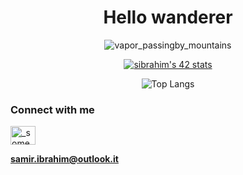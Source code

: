 <h1 align="center">Hello wanderer</h1>
<div align="center">
  
![vapor_passingby_mountains](https://github.com/sidev86/sidev86/assets/84662823/044c264e-26ae-40a7-8d6d-e6cafddd678d)


<a href="https://github.com/oakoudad/badge42"><img src="https://badge.mediaplus.ma/greenbinary/sibrahim?1337Badge=off&UM6P=off" alt="sibrahim's 42 stats" /></a>

![Top Langs](https://github-readme-stats.vercel.app/api/top-langs/?username=sidev86&langs_count=8&theme=gotham)

</div>

<h3 align="left">Connect with me</h3>
<p align="left">
<a href="https://twitter.com/_someyear" target="blank"><img align="center" src="https://raw.githubusercontent.com/rahuldkjain/github-profile-readme-generator/master/src/images/icons/Social/twitter.svg" alt="_someyear" height="30" width="40" /></a>
</p>

**samir.ibrahim@outlook.it**



